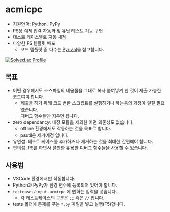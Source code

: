 # acmicpc
- 지원언어: Python, PyPy
- PS용 예제 입력 자동화 및 유닛 테스트 기능 구현
- 테스트 케이스별로 자동 채점
- 다양한 PS 템플릿 배포
  - 코드 템플릿 중 다수는 [Pyrival](https://github.com/cheran-senthil/PyRival)을 참고합니다.

[![Solved.ac Profile](http://mazassumnida.wtf/api/v2/generate_badge?boj=kimdw9983)](https://solved.ac/kimdw9983)

## 목표
- 어떤 경우에서도 소스파일의 내용물을 그대로 복사 붙여넣기 한 것이 제출 가능한 코드여야 합니다.
  - 제출을 하기 위해 코드 변환 스크립트를 실행하거나 하는등의 과정이 일절 필요 없습니다.\
  디버그 함수들만 지우면 됩니다.
- zero dependancy. 내장 모듈을 제외한 어떤 의존성도 없습니다. 
  - offline 환경에서도 작동하는 것을 목표로 합니다.
  - psutil은 제거예정 입니다.
- 유연성. 테스트 케이스를 추가하거나 제거하는 것을 최대한 간편해야 합니다.
- 편의성. PS를 하면서 쓸만한 유용한 디버그 함수들을 사용할 수 있습니다.

## 사용법
- VSCode 환경에서만 작동합니다.
- Python과 PyPy가 환경 변수에 등록되어 있어야 합니다.
- `testcases/input.acmicpc` 에 원하는 입력을 넣습니다. 
  - 각 테스트케이스의 구분은 `;;` 혹은 `//` 입니다.
- tests 폴더에 문제를 푸는 `*.py` 파일을 넣고 실행(F5)합니다.